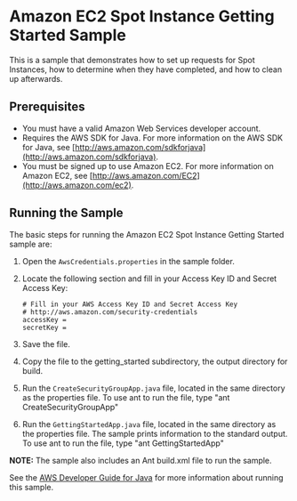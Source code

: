 # Amazon EC2 Spot Instance Getting Started Sample

This is a sample that demonstrates how to set up requests for Spot Instances, how to determine when they have completed, and how to clean up afterwards.

## Prerequisites

*   You must have a valid Amazon Web Services developer account.
*   Requires the AWS SDK for Java. For more information on the AWS SDK for Java, see [http://aws.amazon.com/sdkforjava](http://aws.amazon.com/sdkforjava).
*   You must be signed up to use Amazon EC2. For more information on Amazon EC2, see [http://aws.amazon.com/EC2](http://aws.amazon.com/ec2).

## Running the Sample

The basic steps for running the Amazon EC2 Spot Instance Getting Started sample are:

1.  Open the `AwsCredentials.properties` in the sample folder.

2.  Locate the following section and fill in your Access Key ID and Secret Access Key:  

    ```
    # Fill in your AWS Access Key ID and Secret Access Key  
    # http://aws.amazon.com/security-credentials
    accessKey =  
    secretKey =
    ```

3.  Save the file.

4.  Copy the file to the getting_started subdirectory, the output directory for build.

5.  Run the `CreateSecurityGroupApp.java` file, located in the same directory as the properties file. To use ant to run the file, type "ant CreateSecurityGroupApp"

6.  Run the `GettingStartedApp.java` file, located in the same directory as the properties file. The sample prints information to the standard output. To use ant to run the file, type "ant GettingStartedApp"

**NOTE:** The sample also includes an Ant build.xml file to run the sample.

See the [AWS Developer Guide for Java](http://docs.amazonwebservices.com/AWSSdkDocsJava/latest/DeveloperGuide/tutorial-spot-instances-java.html) for more information about running this sample.
